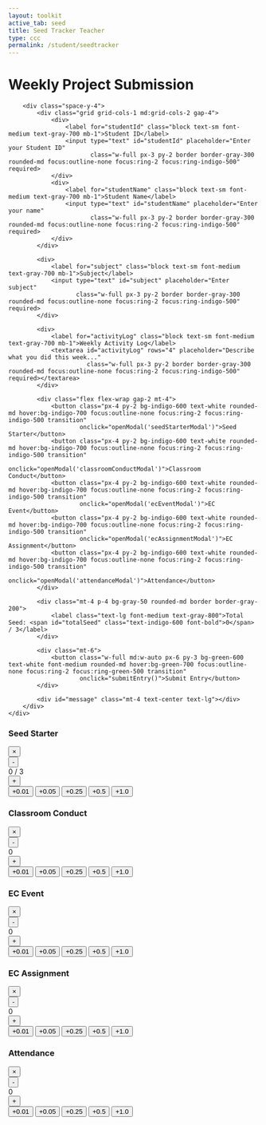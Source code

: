 ```yaml
---
layout: toolkit
active_tab: seed
title: Seed Tracker Teacher
type: ccc
permalink: /student/seedtracker
---
```





<div class="container mx-auto px-4 py-8 max-w-3xl">
    <div class="bg-transparent rounded-lg shadow-lg p-6 mb-6">
        <h1 class="text-3xl font-bold text-indigo-700 mb-6 border-b pb-2">Weekly Project Submission</h1>
        
        <div class="space-y-4">
            <div class="grid grid-cols-1 md:grid-cols-2 gap-4">
                <div>
                    <label for="studentId" class="block text-sm font-medium text-gray-700 mb-1">Student ID</label>
                    <input type="text" id="studentId" placeholder="Enter your Student ID" 
                           class="w-full px-3 py-2 border border-gray-300 rounded-md focus:outline-none focus:ring-2 focus:ring-indigo-500" required>
                </div>
                <div>
                    <label for="studentName" class="block text-sm font-medium text-gray-700 mb-1">Student Name</label>
                    <input type="text" id="studentName" placeholder="Enter your name" 
                           class="w-full px-3 py-2 border border-gray-300 rounded-md focus:outline-none focus:ring-2 focus:ring-indigo-500" required>
                </div>
            </div>
            
            <div>
                <label for="subject" class="block text-sm font-medium text-gray-700 mb-1">Subject</label>
                <input type="text" id="subject" placeholder="Enter subject" 
                       class="w-full px-3 py-2 border border-gray-300 rounded-md focus:outline-none focus:ring-2 focus:ring-indigo-500" required>
            </div>
            
            <div>
                <label for="activityLog" class="block text-sm font-medium text-gray-700 mb-1">Weekly Activity Log</label>
                <textarea id="activityLog" rows="4" placeholder="Describe what you did this week..." 
                          class="w-full px-3 py-2 border border-gray-300 rounded-md focus:outline-none focus:ring-2 focus:ring-indigo-500" required></textarea>
            </div>

            <div class="flex flex-wrap gap-2 mt-4">
                <button class="px-4 py-2 bg-indigo-600 text-white rounded-md hover:bg-indigo-700 focus:outline-none focus:ring-2 focus:ring-indigo-500 transition" 
                        onclick="openModal('seedStarterModal')">Seed Starter</button>
                <button class="px-4 py-2 bg-indigo-600 text-white rounded-md hover:bg-indigo-700 focus:outline-none focus:ring-2 focus:ring-indigo-500 transition" 
                        onclick="openModal('classroomConductModal')">Classroom Conduct</button>
                <button class="px-4 py-2 bg-indigo-600 text-white rounded-md hover:bg-indigo-700 focus:outline-none focus:ring-2 focus:ring-indigo-500 transition" 
                        onclick="openModal('ecEventModal')">EC Event</button>
                <button class="px-4 py-2 bg-indigo-600 text-white rounded-md hover:bg-indigo-700 focus:outline-none focus:ring-2 focus:ring-indigo-500 transition" 
                        onclick="openModal('ecAssignmentModal')">EC Assignment</button>
                <button class="px-4 py-2 bg-indigo-600 text-white rounded-md hover:bg-indigo-700 focus:outline-none focus:ring-2 focus:ring-indigo-500 transition" 
                        onclick="openModal('attendanceModal')">Attendance</button>
            </div>
            
            <div class="mt-4 p-4 bg-gray-50 rounded-md border border-gray-200">
                <label class="text-lg font-medium text-gray-800">Total Seed: <span id="totalSeed" class="text-indigo-600 font-bold">0</span> / 3</label>
            </div>
            
            <div class="mt-6">
                <button class="w-full md:w-auto px-6 py-3 bg-green-600 text-white font-medium rounded-md hover:bg-green-700 focus:outline-none focus:ring-2 focus:ring-green-500 transition" 
                        onclick="submitEntry()">Submit Entry</button>
            </div>
            
            <div id="message" class="mt-4 text-center text-lg"></div>
        </div>
    </div>
</div>

<!-- Modals -->
<div id="seedStarterModal" class="fixed inset-0 bg-black bg-opacity-50 hidden items-center justify-center z-50">
    <div class="bg-white rounded-lg shadow-xl max-w-md w-full mx-4 overflow-hidden" onclick="event.stopPropagation();">
        <div class="flex justify-between items-center bg-indigo-600 text-white px-6 py-3">
            <h3 class="text-lg font-medium">Seed Starter</h3>
            <button class="text-white text-xl hover:text-gray-200" onclick="closeModal('seedStarterModal')">&times;</button>
        </div>
        <div class="p-6">
            <div class="flex items-center justify-center space-x-4 mb-6">
                <button class="w-10 h-10 bg-red-500 text-white rounded-full text-xl font-bold hover:bg-red-600 focus:outline-none" 
                        onclick="adjustScore('seedStarter', -0.1)">-</button>
                <div class="text-2xl font-bold"><span id="seedStarterValue">0</span> / 3</div>
                <button class="w-10 h-10 bg-green-500 text-white rounded-full text-xl font-bold hover:bg-green-600 focus:outline-none" 
                        onclick="adjustScore('seedStarter', 0.1)">+</button>
            </div>
            <div class="flex flex-wrap justify-center gap-2">
                <button class="px-3 py-1 bg-indigo-500 text-white rounded hover:bg-indigo-600 focus:outline-none" 
                        onclick="adjustScore('seedStarter', 0.01)">+0.01</button>
                <button class="px-3 py-1 bg-indigo-500 text-white rounded hover:bg-indigo-600 focus:outline-none" 
                        onclick="adjustScore('seedStarter', 0.05)">+0.05</button>
                <button class="px-3 py-1 bg-indigo-500 text-white rounded hover:bg-indigo-600 focus:outline-none" 
                        onclick="adjustScore('seedStarter', 0.25)">+0.25</button>
                <button class="px-3 py-1 bg-indigo-500 text-white rounded hover:bg-indigo-600 focus:outline-none" 
                        onclick="adjustScore('seedStarter', 0.5)">+0.5</button>
                <button class="px-3 py-1 bg-indigo-500 text-white rounded hover:bg-indigo-600 focus:outline-none" 
                        onclick="adjustScore('seedStarter', 1.0)">+1.0</button>
            </div>
        </div>
    </div>
</div>

<div id="classroomConductModal" class="fixed inset-0 bg-black bg-opacity-50 hidden items-center justify-center z-50">
    <div class="bg-white rounded-lg shadow-xl max-w-md w-full mx-4 overflow-hidden" onclick="event.stopPropagation();">
        <div class="flex justify-between items-center bg-indigo-600 text-white px-6 py-3">
            <h3 class="text-lg font-medium">Classroom Conduct</h3>
            <button class="text-white text-xl hover:text-gray-200" onclick="closeModal('classroomConductModal')">&times;</button>
        </div>
        <div class="p-6">
            <div class="flex items-center justify-center space-x-4 mb-6">
                <button class="w-10 h-10 bg-red-500 text-white rounded-full text-xl font-bold hover:bg-red-600 focus:outline-none" 
                        onclick="adjustScore('classroomConduct', -0.1)">-</button>
                <div class="text-2xl font-bold"><span id="classroomConductValue">0</span></div>
                <button class="w-10 h-10 bg-green-500 text-white rounded-full text-xl font-bold hover:bg-green-600 focus:outline-none" 
                        onclick="adjustScore('classroomConduct', 0.1)">+</button>
            </div>
            <div class="flex flex-wrap justify-center gap-2">
                <button class="px-3 py-1 bg-indigo-500 text-white rounded hover:bg-indigo-600 focus:outline-none" 
                        onclick="adjustScore('classroomConduct', 0.01)">+0.01</button>
                <button class="px-3 py-1 bg-indigo-500 text-white rounded hover:bg-indigo-600 focus:outline-none" 
                        onclick="adjustScore('classroomConduct', 0.05)">+0.05</button>
                <button class="px-3 py-1 bg-indigo-500 text-white rounded hover:bg-indigo-600 focus:outline-none" 
                        onclick="adjustScore('classroomConduct', 0.25)">+0.25</button>
                <button class="px-3 py-1 bg-indigo-500 text-white rounded hover:bg-indigo-600 focus:outline-none" 
                        onclick="adjustScore('classroomConduct', 0.5)">+0.5</button>
                <button class="px-3 py-1 bg-indigo-500 text-white rounded hover:bg-indigo-600 focus:outline-none" 
                        onclick="adjustScore('classroomConduct', 1.0)">+1.0</button>
            </div>
        </div>
    </div>
</div>

<div id="ecEventModal" class="fixed inset-0 bg-black bg-opacity-50 hidden items-center justify-center z-50">
    <div class="bg-white rounded-lg shadow-xl max-w-md w-full mx-4 overflow-hidden" onclick="event.stopPropagation();">
        <div class="flex justify-between items-center bg-indigo-600 text-white px-6 py-3">
            <h3 class="text-lg font-medium">EC Event</h3>
            <button class="text-white text-xl hover:text-gray-200" onclick="closeModal('ecEventModal')">&times;</button>
        </div>
        <div class="p-6">
            <div class="flex items-center justify-center space-x-4 mb-6">
                <button class="w-10 h-10 bg-red-500 text-white rounded-full text-xl font-bold hover:bg-red-600 focus:outline-none" 
                        onclick="adjustScore('ecEvent', -0.1)">-</button>
                <div class="text-2xl font-bold"><span id="ecEventValue">0</span></div>
                <button class="w-10 h-10 bg-green-500 text-white rounded-full text-xl font-bold hover:bg-green-600 focus:outline-none" 
                        onclick="adjustScore('ecEvent', 0.1)">+</button>
            </div>
            <div class="flex flex-wrap justify-center gap-2">
                <button class="px-3 py-1 bg-indigo-500 text-white rounded hover:bg-indigo-600 focus:outline-none" 
                        onclick="adjustScore('ecEvent', 0.01)">+0.01</button>
                <button class="px-3 py-1 bg-indigo-500 text-white rounded hover:bg-indigo-600 focus:outline-none" 
                        onclick="adjustScore('ecEvent', 0.05)">+0.05</button>
                <button class="px-3 py-1 bg-indigo-500 text-white rounded hover:bg-indigo-600 focus:outline-none" 
                        onclick="adjustScore('ecEvent', 0.25)">+0.25</button>
                <button class="px-3 py-1 bg-indigo-500 text-white rounded hover:bg-indigo-600 focus:outline-none" 
                        onclick="adjustScore('ecEvent', 0.5)">+0.5</button>
                <button class="px-3 py-1 bg-indigo-500 text-white rounded hover:bg-indigo-600 focus:outline-none" 
                        onclick="adjustScore('ecEvent', 1.0)">+1.0</button>
            </div>
        </div>
    </div>
</div>

<div id="ecAssignmentModal" class="fixed inset-0 bg-black bg-opacity-50 hidden items-center justify-center z-50">
    <div class="bg-white rounded-lg shadow-xl max-w-md w-full mx-4 overflow-hidden" onclick="event.stopPropagation();">
        <div class="flex justify-between items-center bg-indigo-600 text-white px-6 py-3">
            <h3 class="text-lg font-medium">EC Assignment</h3>
            <button class="text-white text-xl hover:text-gray-200" onclick="closeModal('ecAssignmentModal')">&times;</button>
        </div>
        <div class="p-6">
            <div class="flex items-center justify-center space-x-4 mb-6">
                <button class="w-10 h-10 bg-red-500 text-white rounded-full text-xl font-bold hover:bg-red-600 focus:outline-none" 
                        onclick="adjustScore('ecAssignment', -0.1)">-</button>
                <div class="text-2xl font-bold"><span id="ecAssignmentValue">0</span></div>
                <button class="w-10 h-10 bg-green-500 text-white rounded-full text-xl font-bold hover:bg-green-600 focus:outline-none" 
                        onclick="adjustScore('ecAssignment', 0.1)">+</button>
            </div>
            <div class="flex flex-wrap justify-center gap-2">
                <button class="px-3 py-1 bg-indigo-500 text-white rounded hover:bg-indigo-600 focus:outline-none" 
                        onclick="adjustScore('ecAssignment', 0.01)">+0.01</button>
                <button class="px-3 py-1 bg-indigo-500 text-white rounded hover:bg-indigo-600 focus:outline-none" 
                        onclick="adjustScore('ecAssignment', 0.05)">+0.05</button>
                <button class="px-3 py-1 bg-indigo-500 text-white rounded hover:bg-indigo-600 focus:outline-none" 
                        onclick="adjustScore('ecAssignment', 0.25)">+0.25</button>
                <button class="px-3 py-1 bg-indigo-500 text-white rounded hover:bg-indigo-600 focus:outline-none" 
                        onclick="adjustScore('ecAssignment', 0.5)">+0.5</button>
                <button class="px-3 py-1 bg-indigo-500 text-white rounded hover:bg-indigo-600 focus:outline-none" 
                        onclick="adjustScore('ecAssignment', 1.0)">+1.0</button>
            </div>
        </div>
    </div>
</div>

<div id="attendanceModal" class="fixed inset-0 bg-black bg-opacity-50 hidden items-center justify-center z-50">
    <div class="bg-white rounded-lg shadow-xl max-w-md w-full mx-4 overflow-hidden" onclick="event.stopPropagation();">
        <div class="flex justify-between items-center bg-indigo-600 text-white px-6 py-3">
            <h3 class="text-lg font-medium">Attendance</h3>
            <button class="text-white text-xl hover:text-gray-200" onclick="closeModal('attendanceModal')">&times;</button>
        </div>
        <div class="p-6">
            <div class="flex items-center justify-center space-x-4 mb-6">
                <button class="w-10 h-10 bg-red-500 text-white rounded-full text-xl font-bold hover:bg-red-600 focus:outline-none" 
                        onclick="adjustScore('attendance', -0.1)">-</button>
                <div class="text-2xl font-bold"><span id="attendanceValue">0</span></div>
                <button class="w-10 h-10 bg-green-500 text-white rounded-full text-xl font-bold hover:bg-green-600 focus:outline-none" 
                        onclick="adjustScore('attendance', 0.1)">+</button>
            </div>
            <div class="flex flex-wrap justify-center gap-2">
                <button class="px-3 py-1 bg-indigo-500 text-white rounded hover:bg-indigo-600 focus:outline-none" 
                        onclick="adjustScore('attendance', 0.01)">+0.01</button>
                <button class="px-3 py-1 bg-indigo-500 text-white rounded hover:bg-indigo-600 focus:outline-none" 
                        onclick="adjustScore('attendance', 0.05)">+0.05</button>
                <button class="px-3 py-1 bg-indigo-500 text-white rounded hover:bg-indigo-600 focus:outline-none" 
                        onclick="adjustScore('attendance', 0.25)">+0.25</button>
                <button class="px-3 py-1 bg-indigo-500 text-white rounded hover:bg-indigo-600 focus:outline-none" 
                        onclick="adjustScore('attendance', 0.5)">+0.5</button>
                <button class="px-3 py-1 bg-indigo-500 text-white rounded hover:bg-indigo-600 focus:outline-none" 
                        onclick="adjustScore('attendance', 1.0)">+1.0</button>
            </div>
        </div>
    </div>
</div>

<link href="https://cdnjs.cloudflare.com/ajax/libs/tailwindcss/2.2.19/tailwind.min.css" rel="stylesheet">

<script type="module">
    // Store scores in an object
    const scores = {
        seedStarter: 0,
        classroomConduct: 0,
        ecEvent: 0,
        ecAssignment: 0,
        attendance: 0
    };

    function adjustScore(id, change) {
        // Get current score
        let currentScore = scores[id];
        let newScore = currentScore + change;
        
        // Enforce limits
        newScore = Math.max(0, Math.min(3, newScore)); // Cannot go below 0 or above 3
        
        // Update score
        scores[id] = newScore;
        
        // Update display
        document.getElementById(`${id}Value`).innerText = newScore.toFixed(2);
        
        // Update total
        updateTotalSeed();
    }

    async function submitEntry() {
        const studentId = document.getElementById('studentId');
        const studentName = document.getElementById('studentName');
        const subject = document.getElementById('subject');
        const activityLog = document.getElementById('activityLog');
        const messageElement = document.getElementById('message');

        if (!studentId.value || !studentName.value || !subject.value || !activityLog.value) {
            messageElement.textContent = "Please fill in all fields before submitting.";
            messageElement.className = "mt-4 text-center text-lg text-red-600";
            return;
        }

        const totalSeed = parseFloat(document.getElementById('totalSeed').innerText);

        const entryData = {
            studentId: parseInt(studentId.value),
            name: studentName.value,
            subject: subject.value,
            grade: totalSeed,
            comment: activityLog.value.trim()
        };

        try {
            // Replace with your actual API endpoint
            const javaURI = '/api'; // This would normally come from your config.js
            const response = await fetch(`${javaURI}/api/seeds/`, {
                method: 'POST',
                headers: { 
                    'Content-Type': 'application/json',
                    'Accept': 'application/json'
                },
                body: JSON.stringify(entryData)
            });

            if (response.ok) {
                const result = await response.json();
                messageElement.textContent = `Entry submitted successfully! Your Entry ID is: ${result.id}`;
                messageElement.className = "mt-4 text-center text-lg text-green-600";
                resetScores();
                clearForm();
            } else {
                const errorText = await response.text();
                messageElement.textContent = `Error submitting entry: ${errorText}`;
                messageElement.className = "mt-4 text-center text-lg text-red-600";
                console.error("Submission error:", errorText);
            }
        } catch (error) {
            messageElement.textContent = "Error submitting entry. Please try again.";
            messageElement.className = "mt-4 text-center text-lg text-red-600";
            console.error("Fetch error:", error);
        }
    }

    function openModal(id) { 
        document.getElementById(id).style.display = "flex"; 
    }

    function closeModal(id) { 
        document.getElementById(id).style.display = "none"; 
    }

    function resetScores() {
        // Reset all scores to 0
        Object.keys(scores).forEach(key => {
            scores[key] = 0;
            document.getElementById(`${key}Value`).innerText = "0";
        });
        updateTotalSeed();
    }

    function clearForm() {
        document.getElementById('studentId').value = '';
        document.getElementById('studentName').value = '';
        document.getElementById('subject').value = '';
        document.getElementById('activityLog').value = '';
    }

    function updateTotalSeed() {
        // Calculate total from scores object
        const total = Object.values(scores).reduce((sum, score) => sum + score, 0);
        // Update total display
        document.getElementById("totalSeed").innerText = Math.min(3, total).toFixed(2);
    }

    // Attach functions to window
    window.submitEntry = submitEntry;
    window.openModal = openModal;
    window.closeModal = closeModal;
    window.adjustScore = adjustScore;
    window.updateTotalSeed = updateTotalSeed;
</script>